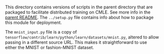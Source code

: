 
This directory contains versions of scripts in the parent directory that are packaged to facilitate distributed training on CMLE. See more info in the [parent README](../README.md).
The `../setup.py` file contains info about how to package this module for deployment.

The `mnist_input.py` file is a copy of `tensorflow/contrib/learn/python/learn/datasets/mnist.py`, altered to allow passing in a different source URL.  This makes it straightforward to use either the MNIST or fashion-MNIST dataset.
